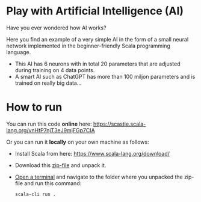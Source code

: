 # Play with Artificial Intelligence (AI)

Have you ever wondered how AI works? 

Here you find an example of a very simple AI in the form of a small neural network implemented in the beginner-friendly Scala programming language. 

* This AI has 6 neurons with in total 20 parameters that are adjusted during training on 4 data points. 
* A smart AI such as ChatGPT has more than 100 miljon parameters and is trained on really big data...

# How to run

You can run this code **online** here: https://scastie.scala-lang.org/vnHtP7njT3eJ9mjFGp7CIA

Or you can run it **locally** on your own machine as follows:

* Install Scala from here: https://www.scala-lang.org/download/

* Download this [zip-file](https://github.com/bjornregnell/scai/archive/refs/heads/main.zip) and unpack it. 

* [Open a terminal](https://www.youtube.com/results?search_query=how+to+open+terminal) and navigate to the folder where you unpacked the zip-file and run this command:

  ```
  scala-cli run .
  ```